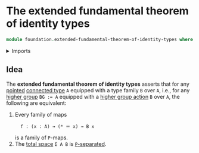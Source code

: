 # The extended fundamental theorem of identity types

```agda
module foundation.extended-fundamental-theorem-of-identity-types where
```

<details><summary>Imports</summary>

```agda

```

</details>

## Idea

The **extended fundamental theorem of identity types** asserts that for any
[pointed](structured-types.pointed-types.md)
[connected type](foundation.connected-types.md) `A` equipped with a type family
`B` over `A`, i.e., for any [higher group](higher-group-theory.higher-groups.md)
`BG := A` equipped with a
[higher group action](higher-group-theory.higher-group-actions.md) `B` over `A`,
the following are equivalent:

1. Every family of maps
   ```text
     f : (x : A) → (* ＝ x) → B x
   ```
   is a family of `P`-maps.
2. The [total space](foundation.dependent-pair-types.md) `Σ A B` is
   [`P`-separated](foundation.separated-types.md).
